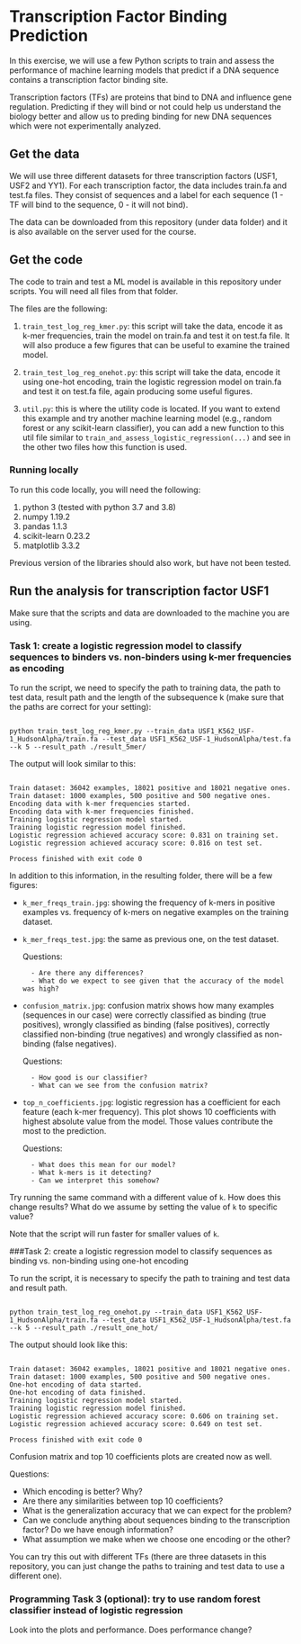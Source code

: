 # Transcription Factor Binding Prediction

In this exercise, we will use a few Python scripts to train and assess the performance of machine learning models that predict if a DNA sequence
contains a transcription factor binding site.

Transcription factors (TFs) are proteins that bind to DNA and influence gene regulation. Predicting if they will bind or not could help us understand the biology better
and allow us to preding binding for new DNA sequences which were not experimentally analyzed.

## Get the data

We will use three different datasets for three transcription factors (USF1, USF2 and YY1). 
For each transcription factor, the data includes train.fa and test.fa files. They consist of sequences and a label for each sequence 
(1 - TF will bind to the sequence, 0 - it will not bind).

The data can be downloaded from this repository (under data folder) and it is also available on the server used for the course.

## Get the code

The code to train and test a ML model is available in this repository under scripts. You will need all files from that folder.

The files are the following:

1. `train_test_log_reg_kmer.py`: this script will take the data, encode it as k-mer frequencies, train the model on train.fa and test it on test.fa file.
It will also produce a few figures that can be useful to examine the trained model.

2. `train_test_log_reg_onehot.py`: this script will take the data, encode it using one-hot encoding, train the logistic regression model on train.fa and test
it on test.fa file, again producing some useful figures.

3. `util.py`: this is where the utility code is located. If you want to extend this example and try another machine learning model (e.g., random forest or any scikit-learn classifier), you can
add a new function to this util file similar to `train_and_assess_logistic_regression(...)` and see in the other two files how this function is used.

### Running locally

To run this code locally, you will need the following:

1. python 3 (tested with python 3.7 and 3.8)
2. numpy 1.19.2 
3. pandas 1.1.3
4. scikit-learn 0.23.2
5. matplotlib 3.3.2

Previous version of the libraries should also work, but have not been tested.

## Run the analysis for transcription factor USF1

Make sure that the scripts and data are downloaded to the machine you are using.

### Task 1: create a logistic regression model to classify sequences to binders vs. non-binders using k-mer frequencies as encoding

To run the script, we need to specify the path to training data, the path to test data, result path and the length of the subsequence k (make sure that the paths are correct for your setting):

```commandline

python train_test_log_reg_kmer.py --train_data USF1_K562_USF-1_HudsonAlpha/train.fa --test_data USF1_K562_USF-1_HudsonAlpha/test.fa --k 5 --result_path ./result_5mer/

```

The output will look similar to this:

```commandline

Train dataset: 36042 examples, 18021 positive and 18021 negative ones.
Train dataset: 1000 examples, 500 positive and 500 negative ones.
Encoding data with k-mer frequencies started.
Encoding data with k-mer frequencies finished.
Training logistic regression model started.
Training logistic regression model finished.
Logistic regression achieved accuracy score: 0.831 on training set.
Logistic regression achieved accuracy score: 0.816 on test set.

Process finished with exit code 0

```

In addition to this information, in the resulting folder, there will be a few figures:

- `k_mer_freqs_train.jpg`: showing the frequency of k-mers in positive examples vs. frequency of k-mers on negative examples on the training dataset.
- `k_mer_freqs_test.jpg`: the same as previous one, on the test dataset.

    Questions: 
    
        - Are there any differences? 
        - What do we expect to see given that the accuracy of the model was high?

- `confusion_matrix.jpg`: confusion matrix shows how many examples (sequences in our case) were correctly classified as binding (true positives), 
wrongly classified as binding (false positives), correctly classified non-binding (true negatives) and wrongly classified as non-binding (false negatives).

    Questions: 
        
        - How good is our classifier? 
        - What can we see from the confusion matrix?
    
- `top_n_coefficients.jpg`: logistic regression has a coefficient for each feature (each k-mer frequency). This plot shows 10 coefficients with highest absolute
value from the model. Those values contribute the most to the prediction.

    Questions: 
    
        - What does this mean for our model? 
        - What k-mers is it detecting? 
        - Can we interpret this somehow?
    
Try running the same command with a different value of `k`. How does this change results? What do we assume by setting the value of `k` to specific value?

Note that the script will run faster for smaller values of `k`.

###Task 2: create a logistic regression model to classify sequences as binding vs. non-binding using one-hot encoding

To run the script, it is necessary to specify the path to training and test data and result path.

```commandline

python train_test_log_reg_onehot.py --train_data USF1_K562_USF-1_HudsonAlpha/train.fa --test_data USF1_K562_USF-1_HudsonAlpha/test.fa --k 5 --result_path ./result_one_hot/

```

The output should look like this:

```commandline

Train dataset: 36042 examples, 18021 positive and 18021 negative ones.
Train dataset: 1000 examples, 500 positive and 500 negative ones.
One-hot encoding of data started.
One-hot encoding of data finished.
Training logistic regression model started.
Training logistic regression model finished.
Logistic regression achieved accuracy score: 0.606 on training set.
Logistic regression achieved accuracy score: 0.649 on test set.

Process finished with exit code 0

```

Confusion matrix and top 10 coefficients plots are created now as well. 

Questions: 

- Which encoding is better? Why? 
- Are there any similarities between top 10 coefficients? 
- What is the generalization accuracy that we can expect for the problem?
- Can we conclude anything about sequences binding to the transcription factor? Do we have enough information? 
- What assumption we make when we choose one encoding or the other?

You can try this out with different TFs (there are three datasets in this repository, you can just change the paths to training and test data to use a different one).

### Programming Task 3 (optional): try to use random forest classifier instead of logistic regression

Look into the plots and performance. Does performance change?
